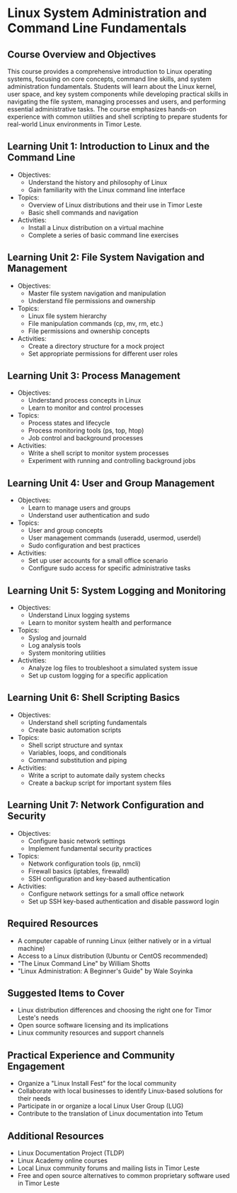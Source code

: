 # Linux System Administration and Command Line Fundamentals

## Course Overview and Objectives

This course provides a comprehensive introduction to Linux operating systems, focusing on core concepts, command line skills, and system administration fundamentals. Students will learn about the Linux kernel, user space, and key system components while developing practical skills in navigating the file system, managing processes and users, and performing essential administrative tasks. The course emphasizes hands-on experience with common utilities and shell scripting to prepare students for real-world Linux environments in Timor Leste.

## Learning Unit 1: Introduction to Linux and the Command Line
- Objectives:
  * Understand the history and philosophy of Linux
  * Gain familiarity with the Linux command line interface
- Topics:
  * Overview of Linux distributions and their use in Timor Leste
  * Basic shell commands and navigation
- Activities:
  * Install a Linux distribution on a virtual machine
  * Complete a series of basic command line exercises

## Learning Unit 2: File System Navigation and Management
- Objectives:
  * Master file system navigation and manipulation
  * Understand file permissions and ownership
- Topics:
  * Linux file system hierarchy
  * File manipulation commands (cp, mv, rm, etc.)
  * File permissions and ownership concepts
- Activities:
  * Create a directory structure for a mock project
  * Set appropriate permissions for different user roles

## Learning Unit 3: Process Management
- Objectives:
  * Understand process concepts in Linux
  * Learn to monitor and control processes
- Topics:
  * Process states and lifecycle
  * Process monitoring tools (ps, top, htop)
  * Job control and background processes
- Activities:
  * Write a shell script to monitor system processes
  * Experiment with running and controlling background jobs

## Learning Unit 4: User and Group Management
- Objectives:
  * Learn to manage users and groups
  * Understand user authentication and sudo
- Topics:
  * User and group concepts
  * User management commands (useradd, usermod, userdel)
  * Sudo configuration and best practices
- Activities:
  * Set up user accounts for a small office scenario
  * Configure sudo access for specific administrative tasks

## Learning Unit 5: System Logging and Monitoring
- Objectives:
  * Understand Linux logging systems
  * Learn to monitor system health and performance
- Topics:
  * Syslog and journald
  * Log analysis tools
  * System monitoring utilities
- Activities:
  * Analyze log files to troubleshoot a simulated system issue
  * Set up custom logging for a specific application

## Learning Unit 6: Shell Scripting Basics
- Objectives:
  * Understand shell scripting fundamentals
  * Create basic automation scripts
- Topics:
  * Shell script structure and syntax
  * Variables, loops, and conditionals
  * Command substitution and piping
- Activities:
  * Write a script to automate daily system checks
  * Create a backup script for important system files

## Learning Unit 7: Network Configuration and Security
- Objectives:
  * Configure basic network settings
  * Implement fundamental security practices
- Topics:
  * Network configuration tools (ip, nmcli)
  * Firewall basics (iptables, firewalld)
  * SSH configuration and key-based authentication
- Activities:
  * Configure network settings for a small office network
  * Set up SSH key-based authentication and disable password login

## Required Resources

- A computer capable of running Linux (either natively or in a virtual machine)
- Access to a Linux distribution (Ubuntu or CentOS recommended)
- "The Linux Command Line" by William Shotts
- "Linux Administration: A Beginner's Guide" by Wale Soyinka

## Suggested Items to Cover

- Linux distribution differences and choosing the right one for Timor Leste's needs
- Open source software licensing and its implications
- Linux community resources and support channels

## Practical Experience and Community Engagement

- Organize a "Linux Install Fest" for the local community
- Collaborate with local businesses to identify Linux-based solutions for their needs
- Participate in or organize a local Linux User Group (LUG)
- Contribute to the translation of Linux documentation into Tetum

## Additional Resources

- Linux Documentation Project (TLDP)
- Linux Academy online courses
- Local Linux community forums and mailing lists in Timor Leste
- Free and open source alternatives to common proprietary software used in Timor Leste